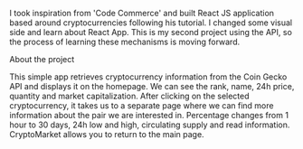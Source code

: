 I took inspiration from 'Code Commerce' and built React JS application based around cryptocurrencies following his tutorial. I changed some visual side and learn about React App. This is my second project using the API, so the process of learning these mechanisms is moving forward.

About the project

This simple app retrieves cryptocurrency information from the Coin Gecko API and displays it on the homepage. We can see the rank, name, 24h price, quantity and market capitalization. After clicking on the selected cryptocurrency, it takes us to a separate page where we can find more information about the pair we are interested in. Percentage changes from 1 hour to 30 days, 24h low and high, circulating supply and read information. CryptoMarket allows you to return to the main page.